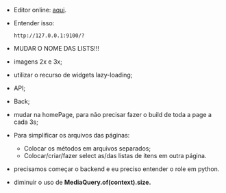 * Editor online: [aqui](https://dartpad.dev/?id).
* Entender isso:

    ```
    http://127.0.0.1:9100/?
    ```
* MUDAR O NOME DAS LISTS!!!
* imagens 2x e 3x;
* utilizar o recurso de widgets lazy-loading;
* API;
* Back;
* mudar na homePage, para não precisar fazer o build de toda a page a cada 3s;
* Para simplificar os arquivos das páginas:
    *   Colocar os métodos em arquivos separados;
    *   Colocar/criar/fazer select  as/das listas de itens em outra página.
* precisamos começar o backend e eu preciso entender o role em python.
* diminuir o uso de **MediaQuery.of(context).size.**
